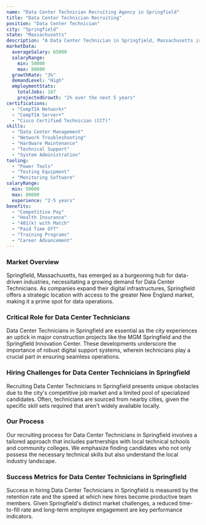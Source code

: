 ```yaml
---
name: "Data Center Technician Recruiting Agency in Springfield"
title: "Data Center Technician Recruiting"
position: "Data Center Technician"
city: "Springfield"
state: "Massachusetts"
description: "A Data Center Technician in Springfield, Massachusetts is responsible for the maintenance and operations of large data centers, ensuring the safety and efficiency of data servers."
marketData:
  averageSalary: 65000
  salaryRange:
    min: 50000
    max: 80000
  growthRate: "3%"
  demandLevel: "High"
  employmentStats:
    totalJobs: 187
    projectedGrowth: "2% over the next 5 years"
certifications:
  - "CompTIA Network+"
  - "CompTIA Server+"
  - "Cisco Certified Technician (CCT)"
skills:
  - "Data Center Management"
  - "Network Troubleshooting"
  - "Hardware Maintenance"
  - "Technical Support"
  - "System Administration"
tooling:
  - "Power Tools"
  - "Testing Equipment"
  - "Monitoring Software"
salaryRange:
  min: 50000
  max: 80000
  experience: "2-5 years"
benefits:
  - "Competitive Pay"
  - "Health Insurance"
  - "401(k) with Match"
  - "Paid Time Off"
  - "Training Programs"
  - "Career Advancement"
---
```


### Market Overview
Springfield, Massachusetts, has emerged as a burgeoning hub for data-driven industries, necessitating a growing demand for Data Center Technicians. As companies expand their digital infrastructures, Springfield offers a strategic location with access to the greater New England market, making it a prime spot for data operations.

### Critical Role for Data Center Technicians
Data Center Technicians in Springfield are essential as the city experiences an uptick in major construction projects like the MGM Springfield and the Springfield Innovation Center. These developments underscore the importance of robust digital support systems, wherein technicians play a crucial part in ensuring seamless operations.

### Hiring Challenges for Data Center Technicians in Springfield
Recruiting Data Center Technicians in Springfield presents unique obstacles due to the city's competitive job market and a limited pool of specialized candidates. Often, technicians are sourced from nearby cities, given the specific skill sets required that aren't widely available locally.

### Our Process
Our recruiting process for Data Center Technicians in Springfield involves a tailored approach that includes partnerships with local technical schools and community colleges. We emphasize finding candidates who not only possess the necessary technical skills but also understand the local industry landscape.

### Success Metrics for Data Center Technicians in Springfield
Success in hiring Data Center Technicians in Springfield is measured by the retention rate and the speed at which new hires become productive team members. Given Springfield's distinct market challenges, a reduced time-to-fill rate and long-term employee engagement are key performance indicators.